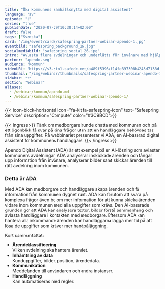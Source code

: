 ```yaml
---
title: "Öka kommunens samhällsnytta med digital assistent"
language: "sv"
episode: "1"
series: "true"
publishDate: "2020-07-29T10:30:14+02:00"
draft: false
tags: ["Svenska"]
card: "/img/event/cards/safespring-partner-webinar-apendo-1.jpg"
eventbild: "safespring_background_26.jpg"
socialmediabild: "safespring_social_26.jpg"
intro: "Avlasta flera avdelningar och underlätta för invånare med hjälp av svensk AI"
partner: "apendo.svg"
audience: "kommun"
videoURL: "https://s3.sto1.safedc.net/a489f53964f14fe897308b4243d7138d:processedvideos/safespring-partner-webinar-apendo-1/master.m3u8"
thumbnail: "/img/webinar/thumbnails/safespring-partner-webinar-apendo-1.jpg"
sidebar: "x"
section: "Webinar"
aliases:
  - /webinar/kommun/apendo.md
  - /webinar/kommun/safespring-partner-webinar-apendo-1/
---
```


{{< icon-block-horisontal icon="fa-kit fa-safespring-icon" text="Safespring Service" description="Compute" color="#3C9BCD">}}

{{< ingress >}}
Tänk om medborgare kunde chatta med kommunen och på ett ögonblick få svar på sina frågor utan att en handläggare behövdes tas från sina uppgifter. På webbinariet presenterar vi ADA, en AI-baserad digital assistent för kommunens handläggare.
{{< /ingress >}}

Apendo Digital Assistent (ADA) är ett exempel på en AI-lösning som avlastar kommunens avdelningar. ADA analyserar inskickade ärenden och fångar upp information från invånare, analyserar bilder samt skickar ärenden till rätt avdelning inom kommunen.

### Detta är ADA

Med ADA kan medborgare och handläggare skapa ärenden och få information från kommunen dygnet runt. ADA kan förutom att svara på komplexa frågor även be om mer information för att kunna skicka ärenden vidare inom kommunen med alla uppgifter som krävs. Den AI-baserade grunden gör att ADA kan analysera texter, bilder förstå sammanhang och avlasta handläggare i kontakten med medborgare. Eftersom ADA kan hantera alla inkommande ärenden kan handläggarna lägga mer tid på att lösa de uppgifter som kräver mer handpåläggning.

Kort sammanfattat:

- **Ärendeklassificering**  
  Vilken avdelning ska hantera ärendet.
- **Inhämtning av data**  
  Kunduppgifter, bilder, position, ärendedata.
- **Kommunikation**  
  Meddelanden till användaren och andra instanser.
- **Handläggning**  
  Kan automatiseras med regler.
